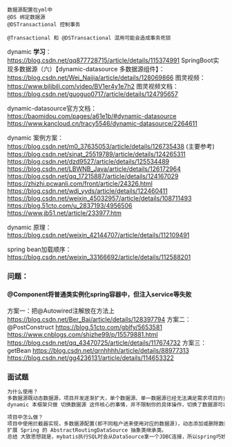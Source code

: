 
~~~
数据源配置在yml中
@DS 绑定数据源
@DSTransactional 控制事务

@Transactional 和 @DSTransactional 混用可能会造成事务死锁
~~~

dynamic **学习**：
https://blog.csdn.net/qq877728715/article/details/115374991
SpringBoot实现多数据源（六）【dynamic-datasource 多数据源组件】：https://blog.csdn.net/Wei_Naijia/article/details/128069866
图灵视频：https://www.bilibili.com/video/BV1er4y1e7h2
图灵视频文档：https://blog.csdn.net/guoguo0717/article/details/124795657



dynamic-datasource官方文档：
https://baomidou.com/pages/a61e1b/#dynamic-datasource
https://www.kancloud.cn/tracy5546/dynamic-datasource/2264611

dynamic 案例方案：
https://blog.csdn.net/m0_37635053/article/details/126735438 (主要参考)
https://blog.csdn.net/sinat_25519789/article/details/124265311
https://blog.csdn.net/dzd9527/article/details/125534489
https://blog.csdn.net/LBWNB_Java/article/details/126172964
https://blog.csdn.net/qq_17215887/article/details/124167029
https://zhizhi.pcwanli.com/front/article/24326.html
https://blog.csdn.net/wdj_yyds/article/details/122460411
https://blog.csdn.net/weixin_45032957/article/details/108711493
https://blog.51cto.com/u_2837193/4956506
https://www.jb51.net/article/233977.htm

dynamic 原理：
https://blog.csdn.net/weixin_42144707/article/details/112109491

spring bean加载顺序：https://blog.csdn.net/weixin_33166692/article/details/112588201





### 问题：

#### @Component将普通类实例化spring容器中，但注入service等失败

方案一：把@Autowired注解放在方法上
https://blog.csdn.net/Ber_Bai/article/details/128397794
方案二：@PostConstruct
https://blog.51cto.com/gblfy/5653581
https://www.cnblogs.com/shizhe99/p/15579881.html
https://blog.csdn.net/qq_43470725/article/details/117674732
方案三：getBean
https://blog.csdn.net/qrnhhhh/article/details/88977313
https://blog.csdn.net/gg4236131/article/details/114653322










### 面试题

~~~markdown
为什么使用？
多数据源既动态数据源，项目开发逐渐扩大，单个数据源、单一数据源已经无法满足需求项目的支撑需求。
dynamic 本框架只做 切换数据源 这件核心的事情，并不限制你的具体操作，切换了数据源可以做任何CRUD。

项目中怎么做？
项目中使用拦截器实现，多数据源配置(即不同租户进来使用对应的数据源)，动态添加或删除数据源。
扩展 Spring 的 AbstractRoutingDataSource 抽象类继承类。
总结 大致思想就是，mybatis执行SQL时会从DataSource拿一个JDBC连接，所以spring巧妙的利用了这个特点，它提前拿到多个数据源的实例信息，在mybatis获取连接时根据用户的指令，动态的选择返回哪个连接，这些操作对mybatis是透明的。 spring把一些通用方法高度抽象到 AbstractRoutingDataSource 抽象类中，使用两个变量管理数据源， targetDataSources 和 defaultTargetDataSource ，然后再预留出 determineCurrentLookupKey 方法供我们实现，即只需要返回一个key就可以，返回的key用于从 targetDataSources 中选取出我们指定的数据源。 所以，除了 determineCurrentLookupKey 方法外，其他的操作对于使用者来说也是透明的，使用者只需要关心如何在 determineCurrentLookupKey 方法中实现自己的选择数据源的规则即可。 只不过，我们是通过AOP切面拦截的方式增强方法，在持久层方法执行前即在mybatis执行SQL前我们事先把 DataSource 换成我们指定的即可。 在这里我们换数据源的方式是通过一个 DataSourceHolder 类中的 ThreadLocal 实现的，原因是为了保证多线程并发环境下不同线程切换数据源时不会乱， Threadlocal 线程独有的一个对象，在其内部保存我们的key，在 determineCurrentLookupKey 中获取并返回即可。
~~~









